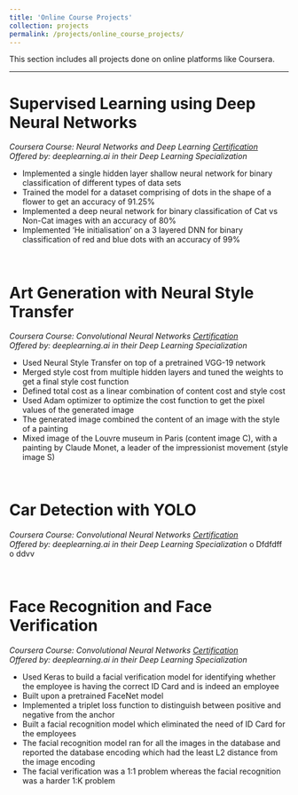```yaml
---
title: 'Online Course Projects'
collection: projects
permalink: /projects/online_course_projects/
---
```


This section includes all projects done on online platforms like Coursera.

---

Supervised Learning using Deep Neural Networks 
=====
*Coursera Course: Neural Networks and Deep Learning*  *[Certification](https://www.exampleurl.com)*  
*Offered by: deeplearning.ai in their Deep Learning Specialization* 
* Implemented a single hidden layer shallow neural network for binary classification of different types of data sets
*	Trained the model for a dataset comprising of dots in the shape of a flower to get an accuracy of 91.25%
*	Implemented a deep neural network for binary classification of Cat vs Non-Cat images with an accuracy of 80%
* Implemented ‘He initialisation’ on a 3 layered DNN for binary classification of red and blue dots with an accuracy of 99%

<br>

Art Generation with Neural Style Transfer
=====
*Coursera Course: Convolutional Neural Networks*  *[Certification](https://www.exampleurl.com)*  
*Offered by: deeplearning.ai in their Deep Learning Specialization* 
*	Used Neural Style Transfer on top of a pretrained VGG-19 network
*	Merged style cost from multiple hidden layers and tuned the weights to get a final style cost function
*	Defined total cost as a linear combination of content cost and style cost
*	Used Adam optimizer to optimize the cost function to get the pixel values of the generated image
*	The generated image combined the content of an image with the style of a painting
*	Mixed image of the Louvre museum in Paris (content image C), with a painting by Claude Monet, a leader of the impressionist movement (style image S)

<br>

Car Detection with YOLO
=====
*Coursera Course: Convolutional Neural Networks*  *[Certification](https://www.exampleurl.com)*  
*Offered by: deeplearning.ai in their Deep Learning Specialization* 
o	Dfdfdff
o	ddvv

<br>

Face Recognition and Face Verification
=====
*Coursera Course: Convolutional Neural Networks*  *[Certification](https://www.exampleurl.com)*  
*Offered by: deeplearning.ai in their Deep Learning Specialization* 
*	Used Keras to build a facial verification model for identifying whether the employee is having the correct ID Card and is indeed an employee
*	Built upon a pretrained FaceNet model
*	Implemented a triplet loss function to distinguish between positive and negative from the anchor
*	Built a facial recognition model which eliminated the need of ID Card for the employees
*	The facial recognition model ran for all the images in the database and reported the database encoding which had the least L2 distance from the image encoding
*	The facial verification was a 1:1 problem whereas the facial recognition was a harder 1:K problem


